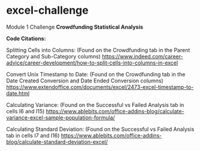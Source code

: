 # excel-challenge
Module 1 Challenge
**Crowdfunding Statistical Analysis**

**Code Citations:**

Splitting Cells into Columns:
(Found on the Crowdfunding tab in the Parent Category and Sub-Category columns)
https://www.indeed.com/career-advice/career-development/how-to-split-cells-into-columns-in-excel

Convert Unix Timestamp to Date:
(Found on the Crowdfunding tab in the Date Created Conversion and Date Ended Conversion columns)
https://www.extendoffice.com/documents/excel/2473-excel-timestamp-to-date.html

Calculating Variance:
(Found on the Successful vs Failed Analysis tab in cells I6 and I15)
https://www.ablebits.com/office-addins-blog/calculate-variance-excel-sample-population-formula/

Calculating Standard Deviation:
(Found on the Successful vs Failed Analysis tab in cells I7 and I16)
https://www.ablebits.com/office-addins-blog/calculate-standard-deviation-excel/
